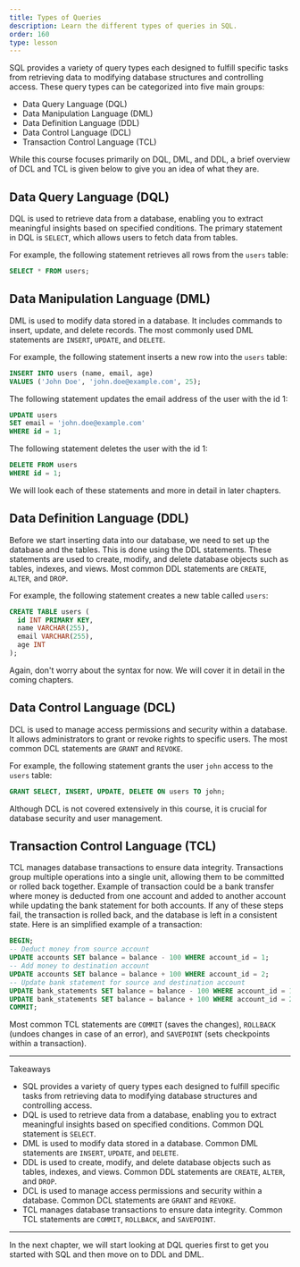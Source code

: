 ```yaml
---
title: Types of Queries
description: Learn the different types of queries in SQL.
order: 160
type: lesson
---
```


SQL provides a variety of query types each designed to fulfill specific tasks from retrieving data to modifying database structures and controlling access. These query types can be categorized into five main groups:

- Data Query Language (DQL)
- Data Manipulation Language (DML)
- Data Definition Language (DDL)
- Data Control Language (DCL)
- Transaction Control Language (TCL)

While this course focuses primarily on DQL, DML, and DDL, a brief overview of DCL and TCL is given below to give you an idea of what they are.

## Data Query Language (DQL)

DQL is used to retrieve data from a database, enabling you to extract meaningful insights based on specified conditions. The primary statement in DQL is `SELECT`, which allows users to fetch data from tables.

For example, the following statement retrieves all rows from the `users` table:

```sql
SELECT * FROM users;
```

## Data Manipulation Language (DML)

DML is used to modify data stored in a database. It includes commands to insert, update, and delete records. The most commonly used DML statements are `INSERT`, `UPDATE`, and `DELETE`.

For example, the following statement inserts a new row into the `users` table:

```sql
INSERT INTO users (name, email, age) 
VALUES ('John Doe', 'john.doe@example.com', 25);
```

The following statement updates the email address of the user with the id 1:

```sql
UPDATE users 
SET email = 'john.doe@example.com' 
WHERE id = 1;
```

The following statement deletes the user with the id 1:

```sql
DELETE FROM users 
WHERE id = 1;
```

We will look each of these statements and more in detail in later chapters.

## Data Definition Language (DDL)

Before we start inserting data into our database, we need to set up the database and the tables. This is done using the DDL statements. These statements are used to create, modify, and delete database objects such as tables, indexes, and views. Most common DDL statements are `CREATE`, `ALTER`, and `DROP`.

For example, the following statement creates a new table called `users`:

```sql
CREATE TABLE users (
  id INT PRIMARY KEY,
  name VARCHAR(255),
  email VARCHAR(255),
  age INT
);
```

Again, don't worry about the syntax for now. We will cover it in detail in the coming chapters.

## Data Control Language (DCL)

DCL is used to manage access permissions and security within a database. It allows administrators to grant or revoke rights to specific users. The most common DCL statements are `GRANT` and `REVOKE`. 

For example, the following statement grants the user `john` access to the `users` table:

```sql
GRANT SELECT, INSERT, UPDATE, DELETE ON users TO john;
```

Although DCL is not covered extensively in this course, it is crucial for database security and user management.

## Transaction Control Language (TCL)

TCL manages database transactions to ensure data integrity. Transactions group multiple operations into a single unit, allowing them to be committed or rolled back together. Example of transaction could be a bank transfer where money is deducted from one account and added to another account while updating the bank statement for both accounts. If any of these steps fail, the transaction is rolled back, and the database is left in a consistent state. Here is an simplified example of a transaction:

```sql
BEGIN;
-- Deduct money from source account
UPDATE accounts SET balance = balance - 100 WHERE account_id = 1;
-- Add money to destination account
UPDATE accounts SET balance = balance + 100 WHERE account_id = 2;
-- Update bank statement for source and destination account
UPDATE bank_statements SET balance = balance - 100 WHERE account_id = 1;
UPDATE bank_statements SET balance = balance + 100 WHERE account_id = 2;
COMMIT;
```

Most common TCL statements are `COMMIT` (saves the changes), `ROLLBACK` (undoes changes in case of an error), and `SAVEPOINT` (sets checkpoints within a transaction).

---
Takeaways

- SQL provides a variety of query types each designed to fulfill specific tasks from retrieving data to modifying database structures and controlling access.
- DQL is used to retrieve data from a database, enabling you to extract meaningful insights based on specified conditions. Common DQL statement is `SELECT`.
- DML is used to modify data stored in a database. Common DML statements are `INSERT`, `UPDATE`, and `DELETE`.
- DDL is used to create, modify, and delete database objects such as tables, indexes, and views. Common DDL statements are `CREATE`, `ALTER`, and `DROP`.
- DCL is used to manage access permissions and security within a database. Common DCL statements are `GRANT` and `REVOKE`.
- TCL manages database transactions to ensure data integrity. Common TCL statements are `COMMIT`, `ROLLBACK`, and `SAVEPOINT`.
---

In the next chapter, we will start looking at DQL queries first to get you started with SQL and then move on to DDL and DML.